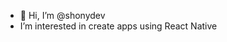 - 👋 Hi, I’m @shonydev
- I’m interested in create apps using React Native

<!---
shonydev/shonydev is a ✨ special ✨ repository because its `README.md` (this file) appears on your GitHub profile.
You can click the Preview link to take a look at your changes.
--->
